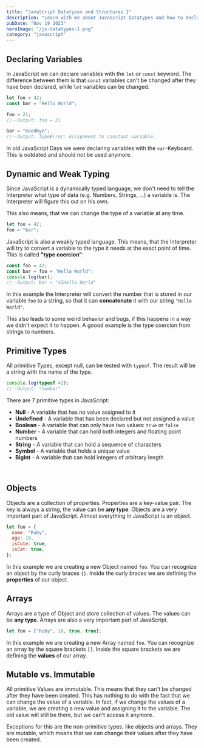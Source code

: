 ```yaml
---
title: "JavaScript Datatypes and Structures I"
description: "Learn with me about JavaScript Datatypes and how to declare variables"
pubDate: "Nov 19 2023"
heroImage: "/js-datatypes-1.png"
category: "javascript"
---
```


## Declaring Variables

In JavaScript we can declare variables with the `let` or `const` keyword. The difference between them is that `const` variables can't be changed after they have been declared, while `let` variables can be changed.

```javascript
let foo = 42;
const bar = "Hello World";

foo = 21;
//--Output: foo = 21

bar = "Goodbye";
//--Output: TypeError: Assignment to constant variable.
```

In old JavaScript Days we were declaring variables with the `var`-Keyboard. This is outdated and should not be used anymore.

## Dynamic and Weak Typing

Since JavaScript is a dynamically typed language, we don't need to tell the Interpreter what type of data (e.g. Numbers, Strings, ...) a variable is. The Interpreter will figure this out on his own.

This also means, that we can change the type of a variable at any time.

```javascript
let foo = 42;
foo = "bar";
```

JavaScript is also a weakly typed language. This means, that the Interpreter will try to convert a variable to the type it needs at the exact point of time. This is called **"type coercion"**:

```javascript
const foo = 42;
const bar = foo + "Hello World";
console.log(bar);
//--Output: bar = "42Hello World"
```

In this example the Interpreter will convert the number that is stored in our variable `foo` to a string, so that it can **concatenate** it with our string `"Hello World"`.

This also leads to some weird behavior and bugs, if this happens in a way we didn't expect it to happen. A goood example is the type coercion from strings to numbers.

## Primitive Types

All primitive Types, except null, can be tested with `typeof`. The result will be a string with the name of the type.

```javascript
console.log(typeof 42);
//--Output: "number"
```

There are 7 primitive types in JavaScript:

- **Null** - A variable that has no value assigned to it
- **Undefined** - A variable that has been declared but not assigned a value
- **Boolean** - A variable that can only have two values: `true` or `false`
- **Number** - A variable that can hold both integers and floating point numbers
- **String** - A variable that can hold a sequence of characters
- **Symbol** - A variable that holds a unique value
- **BigInt** - A variable that can hold integers of arbitrary length

<br>

## Objects

Objects are a collection of properties. Properties are a key-value pair. The key is always a string, the value can be **any type**.
Objects are a very important part of JavaScript. Almost everything in JavaScript is an object.

```javascript
let foo = {
  name: "Ruby",
  age: 18,
  isCute: true,
  isCat: true,
};
```

In this example we are creating a new Object named `foo`. You can recognize an object by the curly braces `{}`. Inside the curly braces we are defining the **properties** of our object.

## Arrays

Arrays are a type of Object and store collection of values. The values can be **any type**. Arrays are also a very important part of JavaScript.

```javascript
let foo = ["Ruby", 18, true, true];
```

In this example we are creating a new Array named `foo`. You can recognize an array by the square brackets `[]`. Inside the square brackets we are defining the **values** of our array.

## Mutable vs. Immutable

All primitive Values are immutable. This means that they can't be changed after they have been created. This has nothing to do with the fact that we can change the value of a variable.
In fact, if we change the values of a variable, we are creating a new value and assigning it to the variable. The old value will still be there, but we can't access it anymore.

Exceptions for this are the non-primitive types, like objects and arrays. They are mutable, which means that we can change their values after they have been created.
